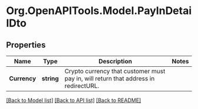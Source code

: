 
# Org.OpenAPITools.Model.PayInDetailDto

## Properties

Name | Type | Description | Notes
------------ | ------------- | ------------- | -------------
**Currency** | **string** | Crypto currency that customer must pay in, will return that address in redirectURL. | 

[[Back to Model list]](../README.md#documentation-for-models)
[[Back to API list]](../README.md#documentation-for-api-endpoints)
[[Back to README]](../README.md)

